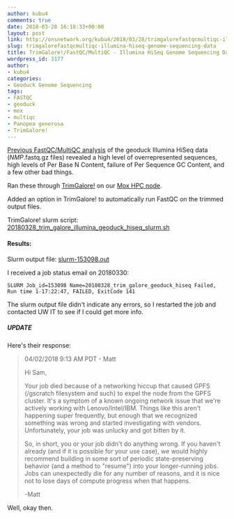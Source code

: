 ```yaml
---
author: kubu4
comments: true
date: 2018-03-28 16:18:33+00:00
layout: post
link: http://onsnetwork.org/kubu4/2018/03/28/trimgalorefastqcmultiqc-illumina-hiseq-genome-sequencing-data/
slug: trimgalorefastqcmultiqc-illumina-hiseq-genome-sequencing-data
title: TrimGalore!/FastQC/MultiQC - Illumina HiSeq Genome Sequencing Data
wordpress_id: 3177
author:
- kubu4
categories:
- Geoduck Genome Sequencing
tags:
- FASTQC
- geoduck
- mox
- multiqc
- Panopea generosa
- TrimGalore!
---
```


[Previous FastQC/MultiQC analysis](http://onsnetwork.org/kubu4/2018/03/28/fastqcmultiqc-illumina-hiseq-genome-sequencing-data/) of the geoduck Illumina HiSeq data (_NMP_.fastq.gz files) revealed a high level of overrepresented sequences, high levels of Per Base N Content, failure of Per Sequence GC Content, and a few other bad things.

Ran these through [TrimGalore!](https://github.com/FelixKrueger/TrimGalore) on our [Mox HPC node](https://github.com/RobertsLab/hyak_mox/wiki).

Added an option in TrimGalore! to automatically run FastQC on the trimmed output files.

TrimGalore! slurm script: [20180328_trim_galore_illumina_geoduck_hiseq_slurm.sh](http://owl.fish.washington.edu/Athaliana/20180328_trim_galore_illumina_hiseq_geoduck/20180328_trim_galore_illumina_geoduck_hiseq_slurm.sh)



#### Results:



Slurm output file: [slurm-153098.out](http://owl.fish.washington.edu/Athaliana/20180328_trim_galore_illumina_hiseq_geoduck/slurm-153098.out)

I received a job status email on 20180330:

`SLURM Job_id=153098 Name=20180328_trim_galore_geoduck_hiseq Failed, Run time 1-17:22:47, FAILED, ExitCode 141`

The slurm output file didn't indicate any errors, so I restarted the job and contacted UW IT to see if I could get more info.



##### UPDATE



Here's their response:



<blockquote>
  04/02/2018 9:13 AM PDT - Matt
  
  Hi Sam,
  
  Your job died because of a networking hiccup that caused GPFS (/gscratch filesystem and such) to expel the node from the GPFS cluster. It's a symptom of a known ongoing network issue that we're actively working with Lenovo/Intel/IBM.   Things like this aren't happening super frequently, but enough that we recognized something was wrong and started investigating with vendors.  Unfortunately, your job was unlucky and got bitten by it.
  
  So, in short, you or your job didn't do anything wrong.  If you haven't already (and if it is possible for your use case), we would highly recommend building in some sort of periodic state-preserving behavior (and a method to "resume") into your longer-running jobs.  Jobs can unexpectedly die for any number of reasons, and it is nice not to lose days of compute progress when that happens.
  
  -Matt
</blockquote>



Well, okay then.
